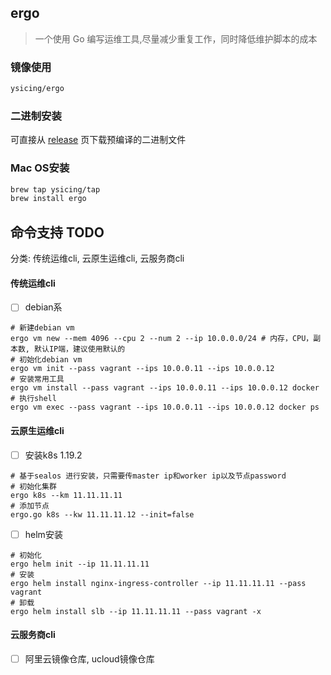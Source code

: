 ## ergo

> 一个使用 Go 编写运维工具,尽量减少重复工作，同时降低维护脚本的成本

### 镜像使用

```bash
ysicing/ergo
```

### 二进制安装

可直接从 [release](https://github.com/ysicing/ergo/releases) 页下载预编译的二进制文件

### Mac OS安装

```bash
brew tap ysicing/tap
brew install ergo
```

## 命令支持 TODO

分类: 传统运维cli, 云原生运维cli, 云服务商cli

#### 传统运维cli

- [ ] debian系

```
# 新建debian vm
ergo vm new --mem 4096 --cpu 2 --num 2 --ip 10.0.0.0/24 # 内存，CPU，副本数, 默认IP端，建议使用默认的
# 初始化debian vm
ergo vm init --pass vagrant --ips 10.0.0.11 --ips 10.0.0.12
# 安装常用工具
ergo vm install --pass vagrant --ips 10.0.0.11 --ips 10.0.0.12 docker
# 执行shell
ergo vm exec --pass vagrant --ips 10.0.0.11 --ips 10.0.0.12 docker ps
```

#### 云原生运维cli

- [ ] 安装k8s 1.19.2

```
# 基于sealos 进行安装，只需要传master ip和worker ip以及节点password
# 初始化集群
ergo k8s --km 11.11.11.11
# 添加节点
ergo.go k8s --kw 11.11.11.12 --init=false
```

- [ ] helm安装

```
# 初始化
ergo helm init --ip 11.11.11.11 
# 安装
ergo helm install nginx-ingress-controller --ip 11.11.11.11 --pass vagrant
# 卸载
ergo helm install slb --ip 11.11.11.11 --pass vagrant -x
```

#### 云服务商cli

- [ ] 阿里云镜像仓库, ucloud镜像仓库